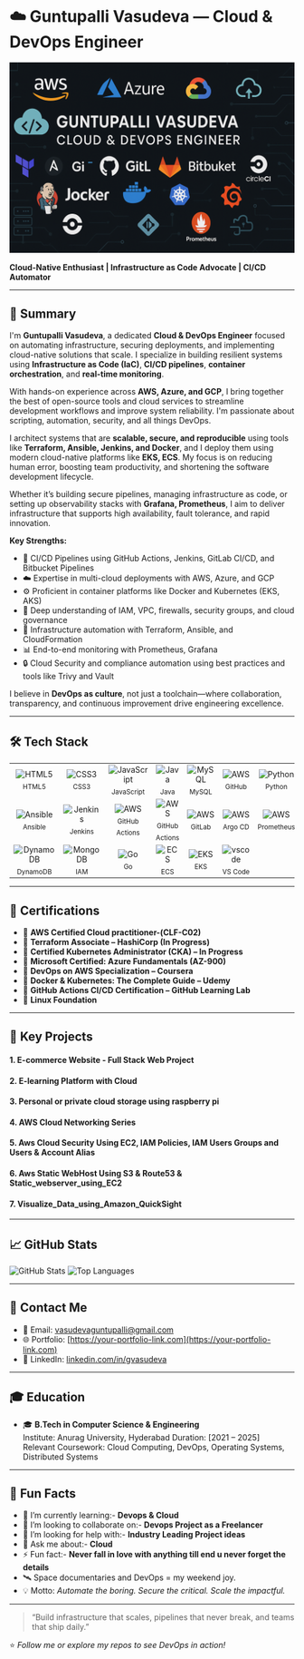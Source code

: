 # ☁️ Guntupalli Vasudeva — Cloud & DevOps Engineer

![Header](./assets/banner.png)

**Cloud-Native Enthusiast | Infrastructure as Code Advocate | CI/CD Automator**

---

## 🌟 Summary

I'm **Guntupalli Vasudeva**, a dedicated **Cloud & DevOps Engineer** focused on automating infrastructure, securing deployments, and implementing cloud-native solutions that scale. I specialize in building resilient systems using **Infrastructure as Code (IaC)**, **CI/CD pipelines**, **container orchestration**, and **real-time monitoring**.

With hands-on experience across **AWS, Azure, and GCP**, I bring together the best of open-source tools and cloud services to streamline development workflows and improve system reliability. I'm passionate about scripting, automation, security, and all things DevOps.

I architect systems that are **scalable, secure, and reproducible** using tools like **Terraform, Ansible, Jenkins, and Docker**, and I deploy them using modern cloud-native platforms like **EKS, ECS**. My focus is on reducing human error, boosting team productivity, and shortening the software development lifecycle.

Whether it’s building secure pipelines, managing infrastructure as code, or setting up observability stacks with **Grafana, Prometheus**, I aim to deliver infrastructure that supports high availability, fault tolerance, and rapid innovation.

**Key Strengths:**

- 🔁 CI/CD Pipelines using GitHub Actions, Jenkins, GitLab CI/CD, and Bitbucket Pipelines
- ☁️ Expertise in multi-cloud deployments with AWS, Azure, and GCP
- ⚙️ Proficient in container platforms like Docker and Kubernetes (EKS, AKS)
- 🔐 Deep understanding of IAM, VPC, firewalls, security groups, and cloud governance
- 📜 Infrastructure automation with Terraform, Ansible, and CloudFormation
- 📊 End-to-end monitoring with Prometheus, Grafana  
- 🔒 Cloud Security and compliance automation using best practices and tools like Trivy and Vault

I believe in **DevOps as culture**, not just a toolchain—where collaboration, transparency, and continuous improvement drive engineering excellence.

---

## 🛠️ Tech Stack
 
<p align="center">
  <table border="0" cellspacing="0" cellpadding="0" border-color:"white">
    <tr>
      <td align="center" width="80">
        <img src="https://api.iconify.design/devicon:html5.svg" width="50px" alt="HTML5"/><br/>
        <sub>HTML5</sub>
      </td>
      <td align="center" width="80">
        <img src="https://api.iconify.design/devicon:css3.svg" width="50px" alt="CSS3"/><br/>
        <sub>CSS3</sub>
      </td>
      <td align="center" width="80">
        <img src="https://api.iconify.design/devicon:javascript.svg" width="50px" alt="JavaScript"/><br/>
        <sub>JavaScript</sub>
      </td>
      <td align="center" width="80">
        <img src="https://api.iconify.design/devicon:java.svg" width="50px" alt="Java"/><br/>
        <sub>Java</sub>
      </td>
      <td align="center" width="80">
        <img src="https://api.iconify.design/devicon:mysql.svg" width="50px" alt="MySQL"/><br/>
        <sub>MySQL</sub>
      </td>
      <td align="center" width="80">
        <img src="https://api.iconify.design/skill-icons:github-dark.svg" width="50px" alt="AWS"/><br/>
        <sub>GitHub</sub>
      </td>
      <td align="center" width="80">
        <img src="https://api.iconify.design/devicon:python.svg" width="50px" alt="Python"/><br/>
        <sub>Python</sub>
      </td>
      <td align="center" width="80">
        <img src="https://api.iconify.design/devicon:git.svg" width="50px" alt="Git"/><br/>
        <sub>Git</sub>
      </td>
      <td align="center" width="80">
        <img src="https://api.iconify.design/devicon:linux.svg" width="50px" alt="Linux"/><br/>
        <sub>Linux</sub>
      </td>
      <td align="center" width="80">
        <img src="https://api.iconify.design/logos:bash-icon.svg" width="50px" alt="Bash"/><br/>
        <sub>Bash</sub>
      </td>
      <td align="center" width="80">
        <img src="https://api.iconify.design/devicon:docker.svg" width="50px" alt="Docker"/><br/>
        <sub>Docker</sub>
      </td>
      <td align="center" width="80">
        <img src="https://api.iconify.design/devicon:kubernetes.svg" width="50px" alt="Kubernetes"/><br/>
        <sub>Kubernetes</sub>
      </td>
      <td align="center" width="80">
        <img src="https://api.iconify.design/devicon:terraform.svg" width="50px" alt="Terraform"/><br/>
        <sub>Terraform</sub>
      </td>
      </tr>
    <tr>
      <td align="center" width="80">
        <img src="https://api.iconify.design/devicon:ansible.svg" width="50px" alt="Ansible"/><br/>
        <sub>Ansible</sub>
      </td>
      <td align="center" width="80">
        <img src="https://api.iconify.design/devicon:jenkins.svg" width="50px" alt="Jenkins"/><br/>
        <sub>Jenkins</sub>
      </td>
      <td align="center" width="80">
        <img src="https://api.iconify.design/devicon:githubactions.svg" width="50px" alt="AWS"/><br/>
        <sub>GitHub Actions</sub>
      </td>
      <td align="center" width="80">
        <img src="https://api.iconify.design/devicon:bitbucket.svg" width="50px" alt="AWS"/><br/>
        <sub>GitHub Actions</sub>
      </td>
      <td align="center" width="80">
        <img src="https://api.iconify.design/devicon:gitlab.svg" width="50px" alt="AWS"/><br/>
        <sub>GitLab</sub>
      </td>
      <td align="center" width="80">
        <img src="https://api.iconify.design/devicon:argocd.svg" width="50px" alt="AWS"/><br/>
        <sub>Argo CD</sub>
      </td>
      <td align="center" width="80">
        <img src="https://api.iconify.design/devicon:prometheus.svg" width="50px" alt="AWS"/><br/>
        <sub>Prometheus</sub>
      </td>
      <td align="center" width="80">
        <img src="https://api.iconify.design/devicon:grafana.svg" width="50px" alt="AWS"/><br/>
        <sub>Grafana</sub>
      </td>
      <td align="center" width="80">
        <img src="https://api.iconify.design/devicon:amazonwebservices-wordmark.svg" width="50px" alt="AWS"/><br/>
        <sub>AWS</sub>
      </td>
      <td align="center" width="80">
        <img src="https://api.iconify.design/devicon:azure.svg" width="50px" alt="AWS"/><br/>
        <sub>Azure</sub>
      </td>
      <td align="center" width="80">
        <img src="https://api.iconify.design/devicon:googlecloud.svg" width="50px" alt="AWS"/><br/>
        <sub>Google Cloud</sub>
      </td>
      <td align="center" width="80">
        <img src="https://api.iconify.design/devicon:salesforce.svg" width="50px" alt="AWS"/><br/>
        <sub>Salesforce</sub>
      </td>
      <td align="center" width="80">
        <img src="https://api.iconify.design/devicon:bootstrap.svg" width="50px" alt="AWS"/><br/>
        <sub>Bootstrap</sub>
      </td>
    </tr>
    <tr>
      <td align="center" width="80">
        <img src="https://api.iconify.design/devicon:dynamodb.svg" width="50px" alt="DynamoDB"/><br/>
        <sub>DynamoDB</sub>
      </td>
      <td align="center" width="80">
        <img src="https://api.iconify.design/logos:aws-iam.svg" width="50px" alt="MongoDB"/><br/>
        <sub>IAM</sub>
      </td>
      <td align="center" width="80">
        <img src="https://api.iconify.design/devicon:go-wordmark.svg" width="50px" alt="Go"/><br/>
        <sub>Go</sub>
      </td>
      <td align="center" width="80">
        <img src="https://api.iconify.design/logos:aws-ecs.svg" width="50px" alt="ECS"/><br/>
        <sub>ECS</sub>
      </td>
      <td align="center" width="80">
        <img src="https://api.iconify.design/logos:aws-eks.svg" width="50px" alt="EKS"/><br/>
        <sub>EKS</sub>
      </td>
      <td align="center" width="80">
        <img src="https://api.iconify.design/devicon:vscode.svg" width="50px" alt="vscode"/><br/>
        <sub>VS Code</sub>
      </td>
    </tr>
  </table>
</p>

  




---

## 📜 Certifications

- 🏅 **AWS Certified Cloud practitioner-(CLF-C02)**
- 🏅 **Terraform Associate – HashiCorp (In Progress)**
- 🏅 **Certified Kubernetes Administrator (CKA) – In Progress**
- 🏅 **Microsoft Certified: Azure Fundamentals (AZ-900)**
- 🏅 **DevOps on AWS Specialization – Coursera**
- 🏅 **Docker & Kubernetes: The Complete Guide – Udemy**
- 🏅 **GitHub Actions CI/CD Certification – GitHub Learning Lab**
- 🏅 **Linux Foundation**

---


## 🚀 Key Projects

#### 1. E-commerce Website - Full Stack Web Project
#### 2. E-learning Platform with Cloud
#### 3. Personal or private cloud storage using raspberry pi
#### 4. AWS Cloud Networking Series
#### 5. Aws Cloud Security Using EC2, IAM Policies, IAM Users Groups and Users & Account Alias
#### 6. Aws Static WebHost Using S3 & Route53 & Static_webserver_using_EC2
#### 7. Visualize_Data_using_Amazon_QuickSight

<!--
### 🔐 [AWS Cloud Security Automation](https://github.com/<your-github-username>/aws-cloud-security)
- Automated IAM policies, groups, EC2 roles using Bash & Python
- Configured S3 with bucket policies and secure access control

### 🔁 [CI/CD Pipeline: Jenkins + GitHub Actions](https://github.com/<your-github-username>/ci-cd-pipeline)
- Automated deployments to EC2 using Docker & GitHub Actions
- Jenkins multibranch pipeline for testing & delivery

### ☸️ [Kubernetes on AWS EKS using Terraform](https://github.com/<your-github-username>/eks-deployment)
- Deployed full EKS cluster with Helm charts and HPA setup
- Terraform-managed networking and Kubernetes manifests

-->

---

## 📈 GitHub Stats

![GitHub Stats](https://github-readme-stats.vercel.app/api?username=guntupallivasudeva&show_icons=true&theme=tokyonight)
![Top Languages](https://github-readme-stats.vercel.app/api/top-langs/?username=guntupallivasudeva&layout=compact&theme=tokyonight)

---

## 💼 Contact Me

- 📧 Email: vasudevaguntupalli@gmail.com  
- 🌐 Portfolio: [https://your-portfolio-link.com](https://your-portfolio-link.com)  
- 💬 LinkedIn: [linkedin.com/in/gvasudeva](https://www.linkedin.com/in/gvasudeva)  

---

## 🎓 Education

- 🎓 **B.Tech in Computer Science & Engineering**  
  Institute: Anurag University, Hyderabad
  Duration: [2021 – 2025]  
  Relevant Coursework: Cloud Computing, DevOps, Operating Systems, Distributed Systems

---

## 🧠 Fun Facts

- 🌱 I’m currently learning:- **Devops & Cloud**
- 👯 I’m looking to collaborate on:- **Devops Project as a Freelancer**
- 🤔 I’m looking for help with:- **Industry Leading Project ideas**
- 💬 Ask me about:- **Cloud**
- ⚡ Fun fact:- **Never fall in love with anything till end u never forget the details**
- 🛰️ Space documentaries and DevOps = my weekend joy.
- 💡 Motto: *Automate the boring. Secure the critical. Scale the impactful.*

---

> “Build infrastructure that scales, pipelines that never break, and teams that ship daily.”

⭐️ *Follow me or explore my repos to see DevOps in action!*
